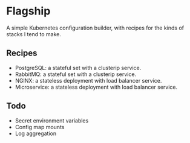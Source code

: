 # Flagship

A simple Kubernetes configuration builder, with recipes for the kinds of stacks I tend to make.

## Recipes

- PostgreSQL: a stateful set with a clusterip service.
- RabbitMQ: a stateful set with a clusterip service.
- NGINX: a stateless deployment with load balancer service.
- Microservice: a stateless deployment with load balancer service.

## Todo

- Secret environment variables
- Config map mounts
- Log aggregation